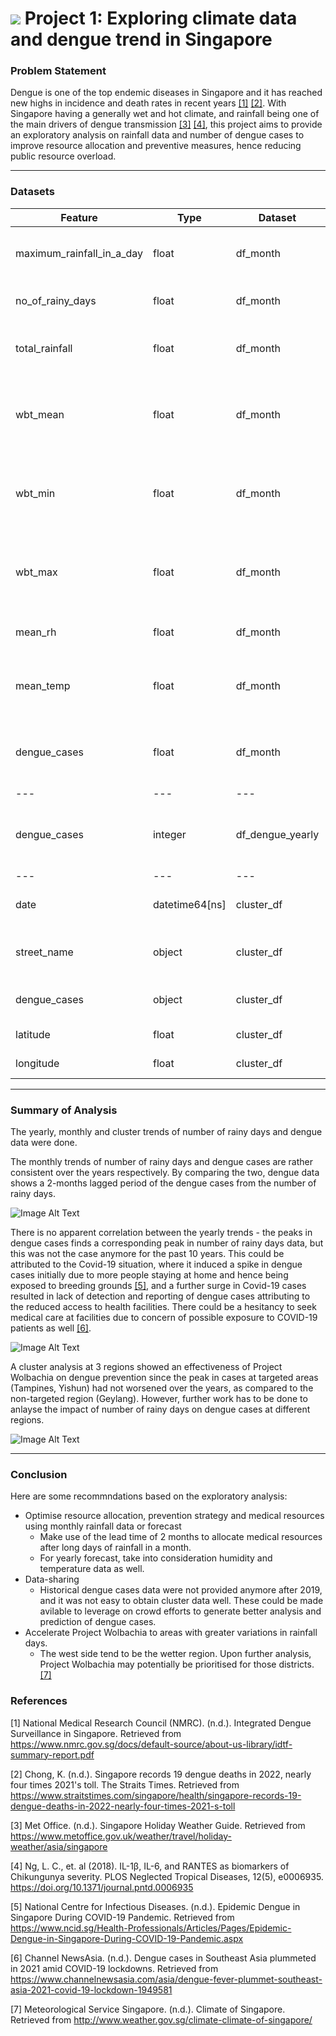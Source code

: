 # ![](https://ga-dash.s3.amazonaws.com/production/assets/logo-9f88ae6c9c3871690e33280fcf557f33.png) Project 1: Exploring climate data and dengue trend in Singapore

### Problem Statement

Dengue is one of the top endemic diseases in Singapore and it has reached new highs in incidence and death rates in recent years [[1]](#1) [[2]](#2). With Singapore having a generally wet and hot climate, and rainfall being one of the main drivers of dengue transmission [[3]](#3) [[4]](#4), this project aims to provide an exploratory analysis on rainfall data and number of dengue cases to improve resource allocation and preventive measures, hence reducing public resource overload.

---

### Datasets

|Feature|Type|Dataset|Description|
|---|---|---|---|
|maximum_rainfall_in_a_day|float|df_month|Highest daily rainfall in each month|
|no_of_rainy_days|float|df_month|Monthly number of rain days|
|total_rainfall|float|df_month|Total monthly rainfall (in mm)|
|wbt_mean|float|df_month|Mean monthly-wet-bulb-temperature (in degree celcius)|
|wbt_min|float|df_month|Mininum monthly-wet-bulb-temperature (in degree celcius)|
|wbt_max|float|df_month|Maximum monthly-wet-bulb-temperature (in degree celcius)|
|mean_rh|float|df_month|Mean relative humidity|
|mean_temp|float|df_month|Mean surface air temperature (in degree celcius)| 
|dengue_cases|float|df_month|Total number of dengue cases in a month|
|---|---|---|---|
|dengue_cases|integer|df_dengue_yearly|Total number of dengue cases in a year|
|---|---|---|---|
|date|datetime64[ns]|cluster_df|Date of case recorded|
|street_name|object|cluster_df|Street at which the case was reported|
|dengue_cases|object|cluster_df|Number of dengue cases|
|latitude|float|cluster_df|Latitude of location|
|longitude|float|cluster_df|Longitude of location|

---
### Summary of Analysis

The yearly, monthly and cluster trends of number of rainy days and dengue data were done. 

The monthly trends of number of rainy days and dengue cases are rather consistent over the years respectively. By comparing the two, dengue data shows a 2-months lagged period of the dengue cases from the number of rainy days. 

![Image Alt Text](./data/img/num_daily_rainfall_monthly_lagged.png)

There is no apparent correlation between the yearly trends - the peaks in dengue cases finds a corresponding peak in number of rainy days data, but this was not the case anymore for the past 10 years. This could be attributed to the Covid-19 situation, where it induced a spike in dengue cases initially due to more people staying at home and hence being exposed to breeding grounds [[5]](#5), and a further surge in Covid-19 cases resulted in lack of detection and reporting of dengue cases attributing to the reduced access to health facilities. There could be a hesitancy to seek medical care at facilities due to concern of possible exposure to COVID-19 patients as well [[6]](#6).

![Image Alt Text](./data/img/num_daily_rainfall_yearly.png)

A cluster analysis at 3 regions showed an effectiveness of Project Wolbachia on dengue prevention since the peak in cases at targeted areas (Tampines, Yishun) had not worsened over the years, as compared to the non-targeted region (Geylang). However, further work has to be done to anlayse the impact of number of rainy days on dengue cases at different regions. 

![Image Alt Text](./data/img/dengue_cluster.png)


--- 
### Conclusion

Here are some recommndations based on the exploratory analysis:
- Optimise resource allocation, prevention strategy and medical resources using monthly rainfall data or forecast
     - Make use of the lead time of 2 months to allocate medical resources after long days of rainfall in a month. 
     - For yearly forecast, take into consideration humidity and temperature data as well.
- Data-sharing
    - Historical dengue cases data were not provided anymore after 2019, and it was not easy to obtain cluster data well. These could be made avilable to leverage on crowd efforts to generate better analysis and prediction of dengue cases.
- Accelerate Project Wolbachia to areas with greater variations in rainfall days.
    - The west side tend to be the wetter region. Upon further analysis, Project Wolbachia may potentially be prioritised for those districts. [[7]](#7)


### References

<a id="1">[1]</a> 
National Medical Research Council (NMRC). (n.d.). Integrated Dengue Surveillance in Singapore. Retrieved from https://www.nmrc.gov.sg/docs/default-source/about-us-library/idtf-summary-report.pdf

<a id="2">[2]</a> 
 Chong, K. (n.d.). Singapore records 19 dengue deaths in 2022, nearly four times 2021's toll. The Straits Times. Retrieved from https://www.straitstimes.com/singapore/health/singapore-records-19-dengue-deaths-in-2022-nearly-four-times-2021-s-toll
 
<a id="3">[3]</a> 
Met Office. (n.d.). Singapore Holiday Weather Guide. Retrieved from https://www.metoffice.gov.uk/weather/travel/holiday-weather/asia/singapore

<a id="4">[4]</a> 
Ng, L. C., et. al (2018). IL-1β, IL-6, and RANTES as biomarkers of Chikungunya severity. PLOS Neglected Tropical Diseases, 12(5), e0006935. https://doi.org/10.1371/journal.pntd.0006935

<a id="5">[5]</a> 
National Centre for Infectious Diseases. (n.d.). Epidemic Dengue in Singapore During COVID-19 Pandemic. Retrieved from https://www.ncid.sg/Health-Professionals/Articles/Pages/Epidemic-Dengue-in-Singapore-During-COVID-19-Pandemic.aspx

<a id="6">[6]</a> 
Channel NewsAsia. (n.d.). Dengue cases in Southeast Asia plummeted in 2021 amid COVID-19 lockdowns. Retrieved from https://www.channelnewsasia.com/asia/dengue-fever-plummet-southeast-asia-2021-covid-19-lockdown-1949581


<a id="7">[7]</a> 
Meteorological Service Singapore. (n.d.). Climate of Singapore. Retrieved from http://www.weather.gov.sg/climate-climate-of-singapore/

